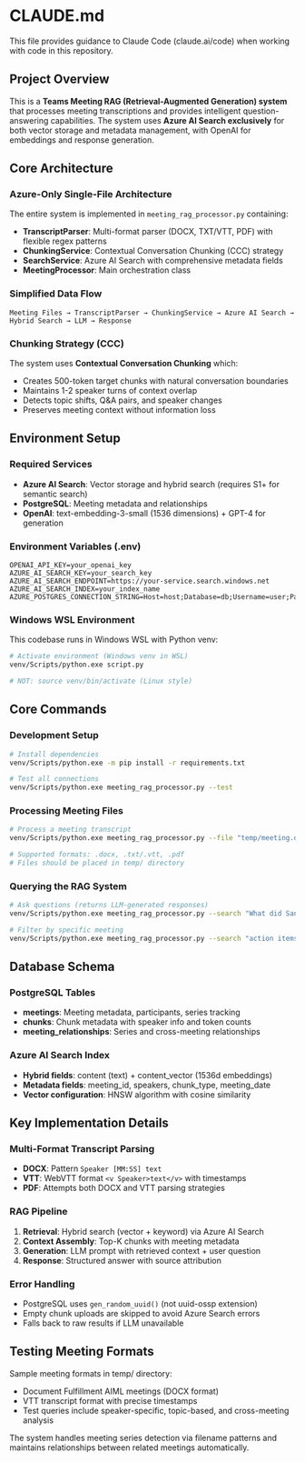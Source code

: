 # CLAUDE.md

This file provides guidance to Claude Code (claude.ai/code) when working with code in this repository.

## Project Overview

This is a **Teams Meeting RAG (Retrieval-Augmented Generation) system** that processes meeting transcriptions and provides intelligent question-answering capabilities. The system uses **Azure AI Search exclusively** for both vector storage and metadata management, with OpenAI for embeddings and response generation.

## Core Architecture

### Azure-Only Single-File Architecture
The entire system is implemented in `meeting_rag_processor.py` containing:
- **TranscriptParser**: Multi-format parser (DOCX, TXT/VTT, PDF) with flexible regex patterns
- **ChunkingService**: Contextual Conversation Chunking (CCC) strategy
- **SearchService**: Azure AI Search with comprehensive metadata fields
- **MeetingProcessor**: Main orchestration class

### Simplified Data Flow
```
Meeting Files → TranscriptParser → ChunkingService → Azure AI Search → Hybrid Search → LLM → Response
```

### Chunking Strategy (CCC)
The system uses **Contextual Conversation Chunking** which:
- Creates 500-token target chunks with natural conversation boundaries
- Maintains 1-2 speaker turns of context overlap
- Detects topic shifts, Q&A pairs, and speaker changes
- Preserves meeting context without information loss

## Environment Setup

### Required Services
- **Azure AI Search**: Vector storage and hybrid search (requires S1+ for semantic search)
- **PostgreSQL**: Meeting metadata and relationships 
- **OpenAI**: text-embedding-3-small (1536 dimensions) + GPT-4 for generation

### Environment Variables (.env)
```
OPENAI_API_KEY=your_openai_key
AZURE_AI_SEARCH_KEY=your_search_key  
AZURE_AI_SEARCH_ENDPOINT=https://your-service.search.windows.net
AZURE_AI_SEARCH_INDEX=your_index_name
AZURE_POSTGRES_CONNECTION_STRING=Host=host;Database=db;Username=user;Password=pass
```

### Windows WSL Environment
This codebase runs in Windows WSL with Python venv:
```bash
# Activate environment (Windows venv in WSL)
venv/Scripts/python.exe script.py

# NOT: source venv/bin/activate (Linux style)
```

## Core Commands

### Development Setup
```bash
# Install dependencies
venv/Scripts/python.exe -m pip install -r requirements.txt

# Test all connections
venv/Scripts/python.exe meeting_rag_processor.py --test
```

### Processing Meeting Files
```bash
# Process a meeting transcript
venv/Scripts/python.exe meeting_rag_processor.py --file "temp/meeting.docx"

# Supported formats: .docx, .txt/.vtt, .pdf
# Files should be placed in temp/ directory
```

### Querying the RAG System
```bash
# Ask questions (returns LLM-generated responses)
venv/Scripts/python.exe meeting_rag_processor.py --search "What did Sandeep demonstrate?"

# Filter by specific meeting
venv/Scripts/python.exe meeting_rag_processor.py --search "action items" --meeting-id "uuid-here"
```

## Database Schema

### PostgreSQL Tables
- **meetings**: Meeting metadata, participants, series tracking
- **chunks**: Chunk metadata with speaker info and token counts  
- **meeting_relationships**: Series and cross-meeting relationships

### Azure AI Search Index
- **Hybrid fields**: content (text) + content_vector (1536d embeddings)
- **Metadata fields**: meeting_id, speakers, chunk_type, meeting_date
- **Vector configuration**: HNSW algorithm with cosine similarity

## Key Implementation Details

### Multi-Format Transcript Parsing
- **DOCX**: Pattern `Speaker [MM:SS] text` 
- **VTT**: WebVTT format `<v Speaker>text</v>` with timestamps
- **PDF**: Attempts both DOCX and VTT parsing strategies

### RAG Pipeline
1. **Retrieval**: Hybrid search (vector + keyword) via Azure AI Search
2. **Context Assembly**: Top-K chunks with meeting metadata
3. **Generation**: LLM prompt with retrieved context + user question
4. **Response**: Structured answer with source attribution

### Error Handling
- PostgreSQL uses `gen_random_uuid()` (not uuid-ossp extension)
- Empty chunk uploads are skipped to avoid Azure Search errors
- Falls back to raw results if LLM unavailable

## Testing Meeting Formats

Sample meeting formats in temp/ directory:
- Document Fulfillment AIML meetings (DOCX format)
- VTT transcript format with precise timestamps
- Test queries include speaker-specific, topic-based, and cross-meeting analysis

The system handles meeting series detection via filename patterns and maintains relationships between related meetings automatically.